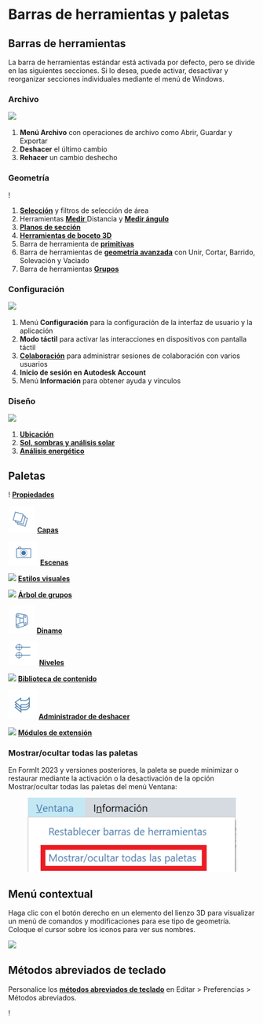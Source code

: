 # Barras de herramientas y paletas

## Barras de herramientas

La barra de herramientas estándar está activada por defecto, pero se divide en las siguientes secciones. Si lo desea, puede activar, desactivar y reorganizar secciones individuales mediante el menú de Windows.

### Archivo

![](../.gitbook/assets/file\_icons.png)

1. **Menú Archivo** con operaciones de archivo como Abrir, Guardar y Exportar
2. **Deshacer** el último cambio
3. **Rehacer** un cambio deshecho

### Geometría

\![](<../.gitbook/assets/geometry_icons (1).png>)

1. [**Selección**](https://windows.help.formit.autodesk.com/tool-library/select-edge-face-or-object) y filtros de selección de área
2. Herramientas [**Medir** ](../tool-library/measure-tool.md)Distancia y [**Medir ángulo**](../tool-library/measure-angle-tool.md)
3. [**Planos de sección**](../tool-library/section-planes.md)
4. [**Herramientas de boceto 3D**](../formit-primer/part-i/3d-sketching.md)
5. Barra de herramienta de [**primitivas** ](../tool-library/place-primitive-object.md)
6. Barra de herramientas de [**geometría avanzada**](tool-bars.md) con Unir, Cortar, Barrido, Solevación y Vaciado
7. Barra de herramientas [**Grupos** ](../tool-library/groups.md)

### Configuración

![](../.gitbook/assets/settings\_icons.png)

1. Menú **Configuración** para la configuración de la interfaz de usuario y la aplicación
2. **Modo táctil** para activar las interacciones en dispositivos con pantalla táctil
3. [**Colaboración**](../tool-library/collaboration.md) para administrar sesiones de colaboración con varios usuarios
4. **Inicio de sesión en Autodesk Account**
5. Menú **Información** para obtener ayuda y vínculos

### Diseño

![](../.gitbook/assets/design\_icons.png)

1. [**Ubicación**](../tool-library/setting-location.md)
2. [**Sol, sombras y análisis solar**](../tool-library/solar-analysis.md)
3. [**Análisis energético**](../tool-library/energy-analysis.md)

## Paletas

\![](<../.gitbook/assets/properties (1).png>) [**Propiedades**](https://windows.help.formit.autodesk.com/tool-library/properties)

![](../.gitbook/assets/layers.png) [**Capas**](../tool-library/layers.md)

![](../.gitbook/assets/scenes.png) [**Escenas**](../tool-library/scenes.md)

![](../.gitbook/assets/visual\_styles.png) [**Estilos visuales**](../tool-library/visual-styles.md)

![](../.gitbook/assets/branch\_tree.png) [**Árbol de grupos**](../tool-library/groups-tree.md)

![](../.gitbook/assets/dynamo.png) [**Dinamo**](../tool-library/dynamo.md)

![](../.gitbook/assets/levels.png) [**Niveles**](../tool-library/levels-and-area.md)

![](../.gitbook/assets/content\_library.png) [**Biblioteca de contenido**](../tool-library/content-library.md)

![](../.gitbook/assets/undo.png) [**Administrador de deshacer**](https://github.com/FormIt3D/autodesk-formit-360-windows-help/tree/c377e7b8a3b8e43e684321d0b7de867608d317a3/tool-library/undo-manager.md)

![](../.gitbook/assets/plugin\_img.png) [**Módulos de extensión**](https://windows.help.formit.autodesk.com/tool-library/plug-ins)

### Mostrar/ocultar todas las paletas

En FormIt 2023 y versiones posteriores, la paleta se puede minimizar o restaurar mediante la activación o la desactivación de la opción Mostrar/ocultar todas las paletas del menú Ventana:

<figure><img src="../.gitbook/assets/ShowHidePalette.png" alt=""><figcaption></figcaption></figure>

## Menú contextual

Haga clic con el botón derecho en un elemento del lienzo 3D para visualizar un menú de comandos y modificaciones para ese tipo de geometría. Coloque el cursor sobre los iconos para ver sus nombres.

![](../.gitbook/assets/wheel\_img.png)

## Métodos abreviados de teclado

Personalice los [**métodos abreviados de teclado**](../appendix/keyboard-shortcuts.md) en Editar > Preferencias > Métodos abreviados.

\![](<../.gitbook/assets/shortcuts_img (1).png>)
